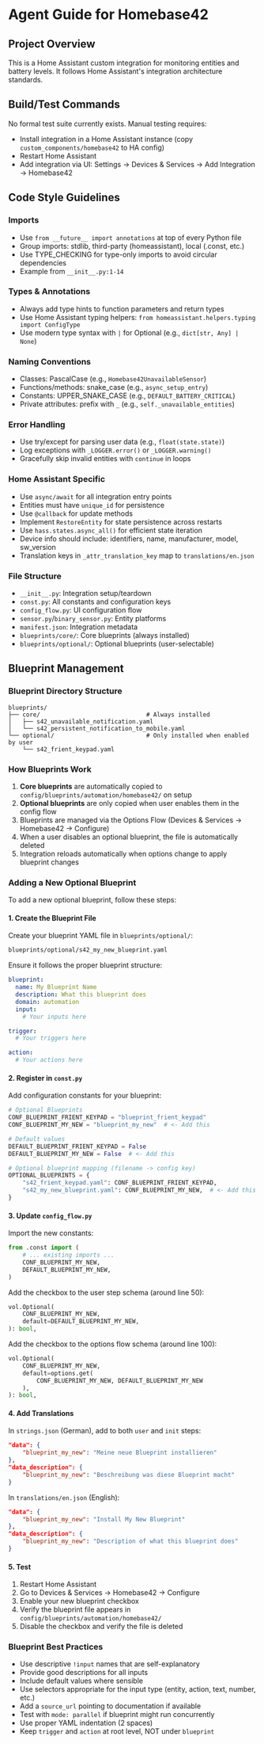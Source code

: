# Agent Guide for Homebase42

## Project Overview
This is a Home Assistant custom integration for monitoring entities and battery levels. It follows Home Assistant's integration architecture standards.

## Build/Test Commands
No formal test suite currently exists. Manual testing requires:
- Install integration in a Home Assistant instance (copy `custom_components/homebase42` to HA config)
- Restart Home Assistant
- Add integration via UI: Settings → Devices & Services → Add Integration → Homebase42

## Code Style Guidelines

### Imports
- Use `from __future__ import annotations` at top of every Python file
- Group imports: stdlib, third-party (homeassistant), local (.const, etc.)
- Use TYPE_CHECKING for type-only imports to avoid circular dependencies
- Example from `__init__.py:1-14`

### Types & Annotations
- Always add type hints to function parameters and return types
- Use Home Assistant typing helpers: `from homeassistant.helpers.typing import ConfigType`
- Use modern type syntax with `|` for Optional (e.g., `dict[str, Any] | None`)

### Naming Conventions
- Classes: PascalCase (e.g., `Homebase42UnavailableSensor`)
- Functions/methods: snake_case (e.g., `async_setup_entry`)
- Constants: UPPER_SNAKE_CASE (e.g., `DEFAULT_BATTERY_CRITICAL`)
- Private attributes: prefix with `_` (e.g., `self._unavailable_entities`)

### Error Handling
- Use try/except for parsing user data (e.g., `float(state.state)`)
- Log exceptions with `_LOGGER.error()` or `_LOGGER.warning()`
- Gracefully skip invalid entities with `continue` in loops

### Home Assistant Specific
- Use `async/await` for all integration entry points
- Entities must have `unique_id` for persistence
- Use `@callback` for update methods
- Implement `RestoreEntity` for state persistence across restarts
- Use `hass.states.async_all()` for efficient state iteration
- Device info should include: identifiers, name, manufacturer, model, sw_version
- Translation keys in `_attr_translation_key` map to `translations/en.json`

### File Structure
- `__init__.py`: Integration setup/teardown
- `const.py`: All constants and configuration keys
- `config_flow.py`: UI configuration flow
- `sensor.py`/`binary_sensor.py`: Entity platforms
- `manifest.json`: Integration metadata
- `blueprints/core/`: Core blueprints (always installed)
- `blueprints/optional/`: Optional blueprints (user-selectable)

## Blueprint Management

### Blueprint Directory Structure
```
blueprints/
├── core/                              # Always installed
│   ├── s42_unavailable_notification.yaml
│   └── s42_persistent_notification_to_mobile.yaml
└── optional/                          # Only installed when enabled by user
    └── s42_frient_keypad.yaml
```

### How Blueprints Work
1. **Core blueprints** are automatically copied to `config/blueprints/automation/homebase42/` on setup
2. **Optional blueprints** are only copied when user enables them in the config flow
3. Blueprints are managed via the Options Flow (Devices & Services → Homebase42 → Configure)
4. When a user disables an optional blueprint, the file is automatically deleted
5. Integration reloads automatically when options change to apply blueprint changes

### Adding a New Optional Blueprint

To add a new optional blueprint, follow these steps:

#### 1. Create the Blueprint File
Create your blueprint YAML file in `blueprints/optional/`:
```bash
blueprints/optional/s42_my_new_blueprint.yaml
```

Ensure it follows the proper blueprint structure:
```yaml
blueprint:
  name: My Blueprint Name
  description: What this blueprint does
  domain: automation
  input:
    # Your inputs here

trigger:
  # Your triggers here

action:
  # Your actions here
```

#### 2. Register in `const.py`
Add configuration constants for your blueprint:

```python
# Optional Blueprints
CONF_BLUEPRINT_FRIENT_KEYPAD = "blueprint_frient_keypad"
CONF_BLUEPRINT_MY_NEW = "blueprint_my_new"  # <- Add this

# Default values
DEFAULT_BLUEPRINT_FRIENT_KEYPAD = False
DEFAULT_BLUEPRINT_MY_NEW = False  # <- Add this

# Optional blueprint mapping (filename -> config key)
OPTIONAL_BLUEPRINTS = {
    "s42_frient_keypad.yaml": CONF_BLUEPRINT_FRIENT_KEYPAD,
    "s42_my_new_blueprint.yaml": CONF_BLUEPRINT_MY_NEW,  # <- Add this
}
```

#### 3. Update `config_flow.py`
Import the new constants:
```python
from .const import (
    # ... existing imports ...
    CONF_BLUEPRINT_MY_NEW,
    DEFAULT_BLUEPRINT_MY_NEW,
)
```

Add the checkbox to the user step schema (around line 50):
```python
vol.Optional(
    CONF_BLUEPRINT_MY_NEW,
    default=DEFAULT_BLUEPRINT_MY_NEW,
): bool,
```

Add the checkbox to the options flow schema (around line 100):
```python
vol.Optional(
    CONF_BLUEPRINT_MY_NEW,
    default=options.get(
        CONF_BLUEPRINT_MY_NEW, DEFAULT_BLUEPRINT_MY_NEW
    ),
): bool,
```

#### 4. Add Translations

In `strings.json` (German), add to both `user` and `init` steps:
```json
"data": {
    "blueprint_my_new": "Meine neue Blueprint installieren"
},
"data_description": {
    "blueprint_my_new": "Beschreibung was diese Blueprint macht"
}
```

In `translations/en.json` (English):
```json
"data": {
    "blueprint_my_new": "Install My New Blueprint"
},
"data_description": {
    "blueprint_my_new": "Description of what this blueprint does"
}
```

#### 5. Test
1. Restart Home Assistant
2. Go to Devices & Services → Homebase42 → Configure
3. Enable your new blueprint checkbox
4. Verify the blueprint file appears in `config/blueprints/automation/homebase42/`
5. Disable the checkbox and verify the file is deleted

### Blueprint Best Practices
- Use descriptive `!input` names that are self-explanatory
- Provide good descriptions for all inputs
- Include default values where sensible
- Use selectors appropriate for the input type (entity, action, text, number, etc.)
- Add a `source_url` pointing to documentation if available
- Test with `mode: parallel` if blueprint might run concurrently
- Use proper YAML indentation (2 spaces)
- Keep `trigger` and `action` at root level, NOT under `blueprint`

